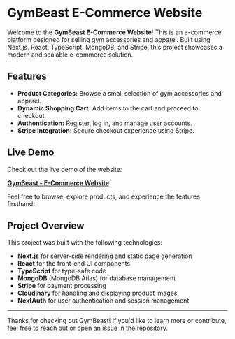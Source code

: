 # GymBeast E-Commerce Website

Welcome to the **GymBeast E-Commerce Website**! This is an e-commerce platform designed for selling gym accessories and apparel. Built using Next.js, React, TypeScript, MongoDB, and Stripe, this project showcases a modern and scalable e-commerce solution.

## Features

- **Product Categories:** Browse a small selection of gym accessories and apparel.
- **Dynamic Shopping Cart:** Add items to the cart and proceed to checkout.
- **Authentication:** Register, log in, and manage user accounts.
- **Stripe Integration:** Secure checkout experience using Stripe.

## Live Demo

Check out the live demo of the website:

[**GymBeast - E-Commerce Website**](https://gymbeast.vercel.app/)

Feel free to browse, explore products, and experience the features firsthand!

## Project Overview

This project was built with the following technologies:


- **Next.js** for server-side rendering and static page generation
- **React** for the front-end UI components
- **TypeScript** for type-safe code
- **MongoDB** (MongoDB Atlas) for database management
- **Stripe** for payment processing
- **Cloudinary** for handling and displaying product images
- **NextAuth** for user authentication and session management

---

Thanks for checking out GymBeast! If you'd like to learn more or contribute, feel free to reach out or open an issue in the repository.
